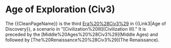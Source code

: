 # Age of Exploration (Civ3)

The {{CleanPageName}} is the third [Era%20%28Civ3%29](era) in {{Link3|Age of Discovery}}, a scenario in "[Civilization%20III](Civilization III)." It is preceded by the [Middle%20Ages%20%28Civ3%29](Middle Ages) and followed by [The%20Renaissance%20%28Civ3%29](The Renaissance).